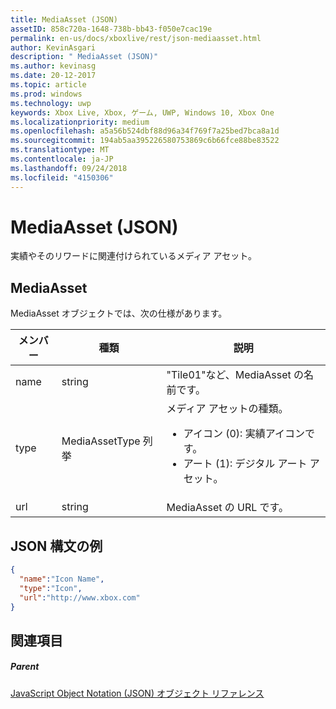 ```yaml
---
title: MediaAsset (JSON)
assetID: 858c720a-1648-738b-bb43-f050e7cac19e
permalink: en-us/docs/xboxlive/rest/json-mediaasset.html
author: KevinAsgari
description: " MediaAsset (JSON)"
ms.author: kevinasg
ms.date: 20-12-2017
ms.topic: article
ms.prod: windows
ms.technology: uwp
keywords: Xbox Live, Xbox, ゲーム, UWP, Windows 10, Xbox One
ms.localizationpriority: medium
ms.openlocfilehash: a5a56b524dbf88d96a34f769f7a25bed7bca8a1d
ms.sourcegitcommit: 194ab5aa395226580753869c6b66fce88be83522
ms.translationtype: MT
ms.contentlocale: ja-JP
ms.lasthandoff: 09/24/2018
ms.locfileid: "4150306"
---
```

# <a name="mediaasset-json"></a>MediaAsset (JSON)
実績やそのリワードに関連付けられているメディア アセット。
<a id="ID4EN"></a>


## <a name="mediaasset"></a>MediaAsset

MediaAsset オブジェクトでは、次の仕様があります。

| メンバー| 種類| 説明|
| --- | --- | --- |
| name| string| "Tile01"など、MediaAsset の名前です。|
| type| MediaAssetType 列挙| メディア アセットの種類。 <ul><li>アイコン (0): 実績アイコンです。</li><li>アート (1): デジタル アート アセット。</li></ul> | 
| url| string| MediaAsset の URL です。|

<a id="ID4EFC"></a>


## <a name="sample-json-syntax"></a>JSON 構文の例


```json
{
  "name":"Icon Name",
  "type":"Icon",
  "url":"http://www.xbox.com"
}

```


<a id="ID4EOC"></a>


## <a name="see-also"></a>関連項目

<a id="ID4EQC"></a>


##### <a name="parent"></a>Parent

[JavaScript Object Notation (JSON) オブジェクト リファレンス](atoc-xboxlivews-reference-json.md)
